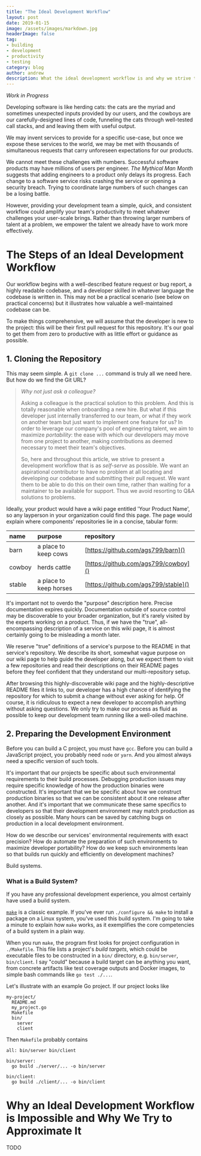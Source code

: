 ```yaml
---
title: "The Ideal Development Workflow"
layout: post
date: 2019-01-15
image: /assets/images/markdown.jpg
headerImage: false
tag:
- building
- development
- productivity
- testing
category: blog
author: andrew
description: What the ideal development workflow is and why we strive to approximate it.
---
```


*Work in Progress*

Developing software is like herding cats: the cats are the myriad and sometimes unexpected inputs provided by our users,
and the cowboys are our carefully-designed lines of code, funneling the cats through well-tested call stacks, and
and leaving them with useful output.

We may invent services to provide for a specific use-case, but once we expose these services to the world, we may be
met with thousands of simultaneous requests that carry unforeseen expectations for our products.

We cannot meet these challenges with numbers. Successful software products may have millions of users per engineer.
*The Mythical Man Month* suggests that adding engineers to a product only delays its progress. Each change to a software
service risks crashing the service or opening a security breach. Trying to coordinate large numbers of such changes can
be a losing battle.

However, providing your development team a simple, quick, and consistent workflow could amplify your team's
productivity to meet whatever challenges your user-scale brings. Rather than throwing larger numbers of talent at a
problem, we empower the talent we already have to work more effectively.

# The Steps of an Ideal Development Workflow

Our workflow begins with a well-described feature request or bug report, a highly readable codebase, and a developer
skilled in whatever language the codebase is written in. This may not be a practical scenario (see below on practical
concerns) but it illustrates how valuable a well-maintained codebase can be.

To make things comprehensive, we will assume that the developer is new to the project: this will be their first pull
request for this repository. It's our goal to get them from zero to productive with as little effort or guidance as
possible.

## 1. Cloning the Repository

This may seem simple. A `git clone ...` command is truly all we need here. But how do we find the Git URL?

> *Why not just ask a colleague?*
>
> Asking a colleague is the practical solution to this problem. And this is totally reasonable when onboarding a new
> hire. But what if this developer just internally transferred to our team, or what if they work on another team but
> just want to implement one feature for us? In order to leverage our company's pool of engineering talent, we aim to
> maximize *portability*: the ease with which our developers may move from one project to another, making contributions
> as deemed necessary to meet their team's objectives.
>
> So, here and throughout this article, we strive to present a development workflow that is as *self-serve* as possible.
> We want an aspirational contributor to have no problem at all locating and developing our codebase and submitting
> their pull request. We want them to be able to do this on their own time, rather than waiting for a maintainer to be
> available for support. Thus we avoid resorting to Q&A solutions to problems.

Ideally, your product would have a wiki page entitled 'Your Product Name', so any layperson in your organization
could find this page. The page would explain where components' repositories lie in a concise, tabular form:

| name   | purpose                | repository                           |
|:-------|:-----------------------|:-------------------------------------|
| barn   | a place to keep cows   | [https://github.com/ags799/barn]()   |
| cowboy | herds cattle           | [https://github.com/ags799/cowboy]() |
| stable | a place to keep horses | [https://github.com/ags799/stable]() |

It's important not to overdo the "purpose" description here. Precise documentation expires quickly. Documentation
outside of source control may be discoverable to your broader organization, but it's rarely visited by the experts
working on a product. Thus, if we have the "true", all-encompassing description of a service on this wiki page, it is
almost certainly going to be misleading a month later.

We reserve "true" definitions of a service's purpose to the README in that service's repository. We describe its short,
somewhat vague purpose on our wiki page to help guide the developer along, but we expect them to visit a few
repositories and read their descriptions on their README pages before they feel confident that they understand our
multi-repository setup.

After browsing this highly-discoverable wiki page and the highly-descriptive README files it links to, our developer
has a high chance of identifying the repository for which to submit a change without ever asking for help. Of course,
it is ridiculous to expect a new developer to accomplish anything without asking questions. We only try to make our
process as fluid as possible to keep our development team running like a well-oiled machine.

## 2. Preparing the Development Environment

Before you can build a C project, you must have `gcc`. Before you can build a JavaScript project, you probably need
`node` or `yarn`. And you almost always need a specific version of such tools.

It's important that our projects be specific about such environmental requirements to their build processes. Debugging
production issues may require specific knowledge of how the production binaries were constructed. It's important that
we be specific about how we construct production binaries so that we can be consistent about it one release after
another. And it's important that we communicate these same specifics to developers so that their development
environment may match production as closely as possible. Many hours can be saved by catching bugs on production in a
local development environment.

How do we describe our services' environmental requirements with exact precision? How do automate the preparation of
such environments to maximize developer portability? How do we keep such environments lean so that builds run quickly
and efficiently on development machines?

Build systems.

### What is a Build System?

If you have any professional development experience, you almost certainly have used a build system.

[`make`](https://www.gnu.org/software/make/) is a classic example. If you've ever run `./configure && make` to install
a package on a Linux system, you've used this build system. I'm going to take a minute to explain how `make` works, as
it exemplifies the core competencies of a build system in a plain way.

When you run `make`, the program first looks for project configuration in `./Makefile`. This file lists a project's
*build targets*, which could be executable files to be constructed in a `bin/` directory, e.g. `bin/server`,
`bin/client`. I say "could" because a build target can be anything you want, from concrete artifacts like test coverage
outputs and Docker images, to simple bash commands like `go test ./...`.

Let's illustrate with an example Go project. If our project looks like
```
my-project/
  README.md
  my_project.go
  Makefile
  bin/
    server
    client
```

Then `Makefile` probably contains
```
all: bin/server bin/client

bin/server:
  go build ./server/... -o bin/server

bin/client:
  go build ./client/... -o bin/client
```

# Why an Ideal Development Workflow is Impossible and Why We Try to Approximate It

TODO
